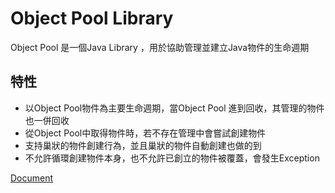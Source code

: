 # Object Pool Library

Object Pool 是一個Java Library ，用於協助管理並建立Java物件的生命週期

## 特性
- 以Object Pool物件為主要生命週期，當Object Pool 進到回收，其管理的物件也一併回收
- 從Object Pool中取得物件時，若不存在管理中會嘗試創建物件
- 支持巢狀的物件創建行為，並且巢狀的物件自動創建也做的到
- 不允許循環創建物件本身，也不允許已創立的物件被覆蓋，會發生Exception

[Document](/maven-lib/README.md)

